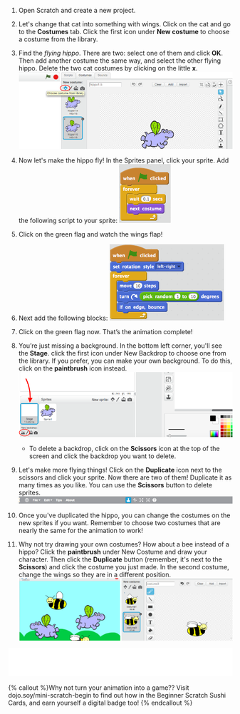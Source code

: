 1. Open Scratch and create a new project.

2. Let's change that cat into something with wings. Click on the cat and go to the **Costumes** tab. Click the first icon under **New costume** to choose a costume from the library.   

3. Find the _flying hippo_. There are two: select one of them and click **OK**. Then add another costume the same way, and select the other flying hippo. Delete the two cat costumes by clicking on the little **x**. ![](NewCostumesHippo.png)

2. Now let's make the hippo fly! In the Sprites panel, click your sprite. Add the following script to your sprite: ![](ScratchBlocksA.png)

3. Click on the green flag and watch the wings flap!

4. Next add the following blocks: ![](ScratchBlocksB.png)

5. Click on the green flag now. That’s the animation complete! 

6. You’re just missing a background. In the bottom left corner, you'll see the **Stage**. click the first icon under New Backdrop to choose one from the library. If you prefer, you can make your own background. To do this, click on the **paintbrush** icon instead. ![](NewBackdropSmaller.png)
    * To delete a backdrop, click on the **Scissors** icon at the top of the screen and click the backdrop you want to delete.

7. Let's make more flying things! Click on the **Duplicate** icon next to the scissors and click your sprite. Now there are two of them! Duplicate it as many times as you like. You can use the **Scissors** button to delete sprites. ![](DuplicateButton.png)

8. Once you've duplicated the hippo, you can change the costumes on the new sprites if you want. Remember to choose two costumes that are nearly the same for the animation to work!

9. Why not try drawing your own costumes?  How about a bee instead of a hippo? Click the **paintbrush** under New Costume and draw your character. Then click the **Duplicate** button \(remember, it's next to the **Scissors**\) and click the costume you just made. In the second costume, change the wings so they are in a different position. ![](CostumesDrawBees.png)

![](whitespace_100_800.png)

{% callout %}Why not turn your animation into a game?? Visit dojo.soy/mini-scratch-begin to find out how in the Beginner Scratch Sushi Cards, and earn yourself a digital badge too!
{% endcallout %}